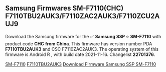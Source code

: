 <h2>Samsung Firmwares SM-F7110(CHC) F7110TBU2AUK3/F7110ZAC2AUK3/F7110ZCU2AUJ9</h2>
Download the Samsung firmware for the ✅ <strong>Samsung SSP </strong> ⭐ <strong>SM-F7110</strong> with product code <strong>CHC</strong> <strong> from China</strong>. This firmware has version number PDA <strong>F7110TBU2AUK3</strong> and CSC F7110ZAC2AUK3. The operating system of this firmware is Android R , with build date 2021-11-16. Changelist <strong>22701376</strong>.


[SM-F7110](https://samfirm.shop/samsung/model/SM-F7110)
[F7110TBU2AUK3](https://samfirm.shop/samsung/pda/F7110TBU2AUK3)
[Download Firmware Samsung SSP SM-F7110](https://samfirm.shop/samsung/firmware/474548)
